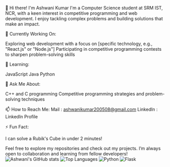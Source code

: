 👋 Hi there! I'm Ashwani Kumar
I'm a Computer Science student at SRM IST, NCR, with a keen interest in competitive programming and web development. I enjoy tackling complex problems and building solutions that make an impact.

🔭 Currently Working On:

Exploring web development with a focus on [specific technology, e.g., "React.js" or "Node.js"]
Participating in competitive programming contests to sharpen problem-solving skills

🌱 Learning:

JavaScript
Java
Python

💬 Ask Me About:

C++ and C programming
Competitive programming strategies and problem-solving techniques

📫 How to Reach Me:
Mail : ashwanikumar200508@gmail.com
LinkedIn : LinkedIn Profile

⚡ Fun Fact:

I can solve a Rubik's Cube in under 2 minutes!

Feel free to explore my repositories and check out my projects. I’m always open to collaboration and learning from fellow developers!
![Ashwani's GitHub stats](https://github-readme-stats.vercel.app/api?username=ashwani123&show_icons=true&theme=radical)
![Top Languages](https://github-readme-stats.vercel.app/api/top-langs/?username=ashwani123&layout=compact&theme=radical)
![Python](https://img.shields.io/badge/Python-3776AB?style=for-the-badge&logo=python&logoColor=white)
![Flask](https://img.shields.io/badge/Flask-000000?style=for-the-badge&logo=flask&logoColor=white)
